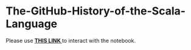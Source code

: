 # The-GitHub-History-of-the-Scala-Language
Please use <a href="https://nbviewer.jupyter.org/github/kpourang/The-GitHub-History-of-the-Scala-Language/blob/main/notebook.ipynb"> <b> THIS LINK </b></a> to interact with the notebook.
